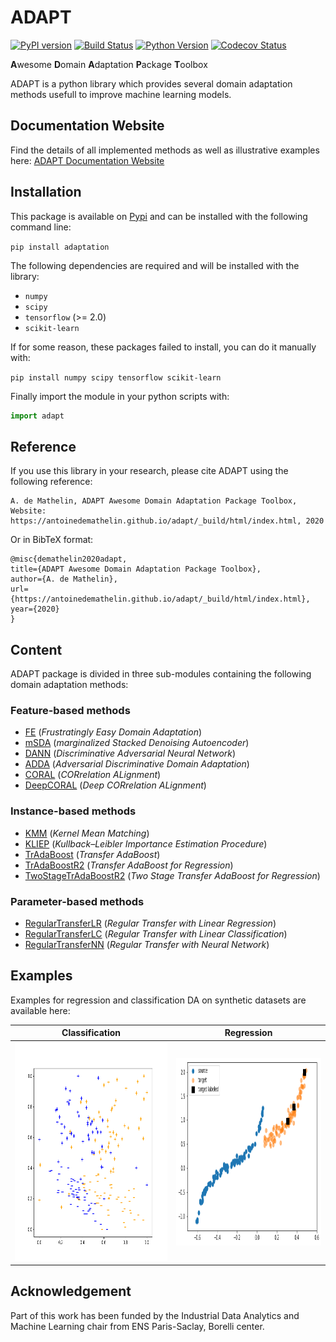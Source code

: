 # ADAPT

[![PyPI version](https://badge.fury.io/py/adaptation.svg)](https://pypi.org/project/adaptation)
[![Build Status](https://github.com/antoinedemathelin/adapt/workflows/build/badge.svg)](https://github.com/antoinedemathelin/adapt/actions)
[![Python Version](https://img.shields.io/badge/python-3.5%20|%203.6%20|%203.7-blue)](https://img.shields.io/badge/python-3.5%20|%203.6%20|%203.7-blue)
[![Codecov Status](https://codecov.io/gh/antoinedemathelin/adapt/branch/master/graph/badge.svg?token=IWQXMYGY2Q)](https://codecov.io/gh/antoinedemathelin/adapt)

**A**wesome **D**omain **A**daptation **P**ackage **T**oolbox

ADAPT is a python library which provides several domain adaptation methods usefull to improve machine learning models.

## Documentation Website

Find the details of all implemented methods as well as illustrative examples here: [ADAPT Documentation Website](https://antoinedemathelin.github.io/adapt/_build/html/index.html)

## Installation

This package is available on [Pypi](https://pypi.org/project/adaptation) and can be installed with the following command line:

`pip install adaptation`

The following dependencies are required and will be installed with the library:
- `numpy`
- `scipy`
- `tensorflow` (>= 2.0)
- `scikit-learn`

If for some reason, these packages failed to install, you can do it manually with:

`pip install numpy scipy tensorflow scikit-learn`

Finally import the module in your python scripts with:

```python
import adapt
```

## Reference

If you use this library in your research, please cite ADAPT using the following reference:

```
A. de Mathelin, ADAPT Awesome Domain Adaptation Package Toolbox, 
Website: https://antoinedemathelin.github.io/adapt/_build/html/index.html, 2020
```
	
Or in BibTeX format:

```
@misc{demathelin2020adapt,
title={ADAPT Awesome Domain Adaptation Package Toolbox},
author={A. de Mathelin},
url={https://antoinedemathelin.github.io/adapt/_build/html/index.html},
year={2020}
}
```


## Content

ADAPT package is divided in three sub-modules containing the following domain adaptation methods:

### Feature-based methods

- [FE](https://antoinedemathelin.github.io/adapt/_build/html/generated/adapt.feature_based.FE.html) (*Frustratingly Easy Domain Adaptation*)
- [mSDA](https://antoinedemathelin.github.io/adapt/_build/html/generated/adapt.feature_based.mSDA.html) (*marginalized Stacked Denoising Autoencoder*)
- [DANN](https://antoinedemathelin.github.io/adapt/_build/html/generated/adapt.feature_based.DANN.html) (*Discriminative Adversarial Neural Network*)
- [ADDA](https://antoinedemathelin.github.io/adapt/_build/html/generated/adapt.feature_based.ADDA.html) (*Adversarial Discriminative Domain Adaptation*)
- [CORAL](https://antoinedemathelin.github.io/adapt/_build/html/generated/adapt.feature_based.CORAL.html) (*CORrelation ALignment*)
- [DeepCORAL](https://antoinedemathelin.github.io/adapt/_build/html/generated/adapt.feature_based.DeepCORAL.html) (*Deep CORrelation ALignment*)

### Instance-based methods

- [KMM](https://antoinedemathelin.github.io/adapt/_build/html/generated/adapt.instance_based.KMM.html) (*Kernel Mean Matching*)
- [KLIEP](https://antoinedemathelin.github.io/adapt/_build/html/generated/adapt.instance_based.KLIEP.html) (*Kullback–Leibler Importance Estimation Procedure*)
- [TrAdaBoost](https://antoinedemathelin.github.io/adapt/_build/html/generated/adapt.instance_based.TrAdaBoost.html) (*Transfer AdaBoost*)
- [TrAdaBoostR2](https://antoinedemathelin.github.io/adapt/_build/html/generated/adapt.instance_based.TrAdaBoostR2.html) (*Transfer AdaBoost for Regression*)
- [TwoStageTrAdaBoostR2](https://antoinedemathelin.github.io/adapt/_build/html/generated/adapt.instance_based.TwoStageTrAdaBoostR2.html) (*Two Stage Transfer AdaBoost for Regression*)

### Parameter-based methods

- [RegularTransferLR](https://antoinedemathelin.github.io/adapt/_build/html/generated/adapt.parameter_based.RegularTransferLR.html) (*Regular Transfer with Linear Regression*)
- [RegularTransferLC](https://antoinedemathelin.github.io/adapt/_build/html/generated/adapt.parameter_based.RegularTransferLC.html) (*Regular Transfer with Linear Classification*)
- [RegularTransferNN](https://antoinedemathelin.github.io/adapt/_build/html/generated/adapt.parameter_based.RegularTransferNN.html) (*Regular Transfer with Neural Network*)


## Examples

Examples for regression and classification DA on synthetic datasets are available here:

Classification | Regression         
:-------------------------:|:-------------------------:
[<img src="docs/_build/html/_static/images/classification_setup.png" width="600px" height="350px">](https://antoinedemathelin.github.io/adapt/_build/html/classification_example.html) | [<img src="docs/_build/html/_static/images/regression_setup.png" width="600px" height="300px">](https://antoinedemathelin.github.io/adapt/_build/html/regression_example.html)


## Acknowledgement

Part of this work has been funded by the Industrial Data Analytics and Machine Learning chair from ENS Paris-Saclay, Borelli center.
